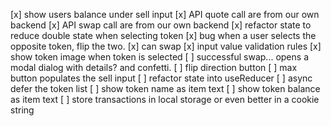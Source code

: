 [x] show users balance under sell input
[x] API quote call are from our own backend
[x] API swap call are from our own backend
[x] refactor state to reduce double state when selecting token
[x] bug when a user selects the opposite token, flip the two.
[x] can swap
[x] input value validation rules
[x] show token image when token is selected
[ ] successful swap... opens a modal dialog with details? and confetti.
[ ] flip direction button
[ ] max button populates the sell input
[ ] refactor state into useReducer
[ ] async defer the token list
[ ] show token name as item text
[ ] show token balance as item text
[ ] store transactions in local storage or even better in a cookie string
